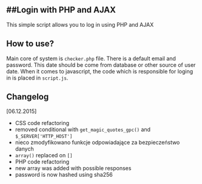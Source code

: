 ##Login with PHP and AJAX
-----------------

This simple script allows you to log in using PHP and AJAX

How to use?
-----------------
Main core of system is `checker.php` file. There is a default email and password. This date should be come from database or other source of user date.
When it comes to javascript, the code which is responsible for loging in is placed in `script.js`.

Changelog
--------
[06.12.2015]
- CSS code refactoring
- removed conditional with `get_magic_quotes_gpc()` and `$_SERVER['HTTP_HOST']`
- nieco zmodyfikowano funkcje odpowiadające za bezpieczeństwo danych
- `array()` replaced on `[]`
- PHP code refactoring
- new array was added with possible responses
- password is now hashed using sha256


